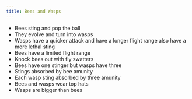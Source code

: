 ```yaml
---
title: Bees and Wasps
---
```


- Bees sting and pop the ball
- They evolve and turn into wasps
- Wasps have a quicker attack and have a longer flight range also have a more lethal sting
- Bees have a limited flight range
- Knock bees out with fly swatters
- Bees have one stinger but wasps have three
- Stings absorbed by bee amunity
- Each wasp sting absorbed by three amunity
- Bees and wasps wear top hats
- Wasps are bigger than bees
